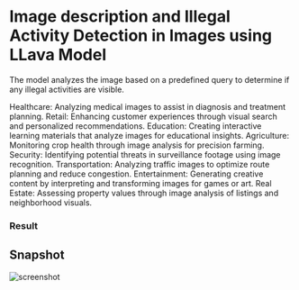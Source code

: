 # Image description and Illegal Activity Detection in Images using LLava Model

The model analyzes the image based on a predefined query to determine if any illegal activities are visible.

Healthcare: Analyzing medical images to assist in diagnosis and treatment planning.
Retail: Enhancing customer experiences through visual search and personalized recommendations.
Education: Creating interactive learning materials that analyze images for educational insights.
Agriculture: Monitoring crop health through image analysis for precision farming.
Security: Identifying potential threats in surveillance footage using image recognition.
Transportation: Analyzing traffic images to optimize route planning and reduce congestion.
Entertainment: Generating creative content by interpreting and transforming images for games or art.
Real Estate: Assessing property values through image analysis of listings and neighborhood visuals.


### Result
## Snapshot
![screenshot]()